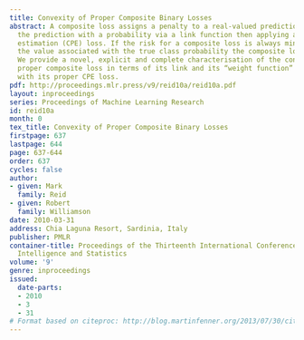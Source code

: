 ```yaml
---
title: Convexity of Proper Composite Binary Losses
abstract: A composite loss assigns a penalty to a real-valued prediction by associating
  the prediction with a probability via a link function then applying a class probability
  estimation (CPE) loss. If the risk for a composite loss is always minimised by predicting
  the value associated with the true class probability the composite loss is proper.
  We provide a novel, explicit and complete characterisation of the convexity of any
  proper composite loss in terms of its link and its “weight function” associated
  with its proper CPE loss.
pdf: http://proceedings.mlr.press/v9/reid10a/reid10a.pdf
layout: inproceedings
series: Proceedings of Machine Learning Research
id: reid10a
month: 0
tex_title: Convexity of Proper Composite Binary Losses
firstpage: 637
lastpage: 644
page: 637-644
order: 637
cycles: false
author:
- given: Mark
  family: Reid
- given: Robert
  family: Williamson
date: 2010-03-31
address: Chia Laguna Resort, Sardinia, Italy
publisher: PMLR
container-title: Proceedings of the Thirteenth International Conference on Artificial
  Intelligence and Statistics
volume: '9'
genre: inproceedings
issued:
  date-parts:
  - 2010
  - 3
  - 31
# Format based on citeproc: http://blog.martinfenner.org/2013/07/30/citeproc-yaml-for-bibliographies/
---
```

